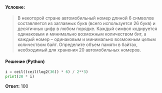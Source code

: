 ####  Условие:
> В некоторой стране автомобильный номер длиной 6 символов составляется из заглавных букв (всего используется 26 букв) и десятичных цифр в любом порядке. Каждый символ кодируется одинаковым и минимально возможным количеством бит, а каждый номер – одинаковым и минимально возможным целым количеством байт. Определите объем памяти в байтах, необходимый для хранения 20 автомобильных номеров.

#### Решение (Python)
```python
i = ceil((ceil(log2(36)) * 6) / 2**3)
print(20 * i)
```

**Ответ:** 100
